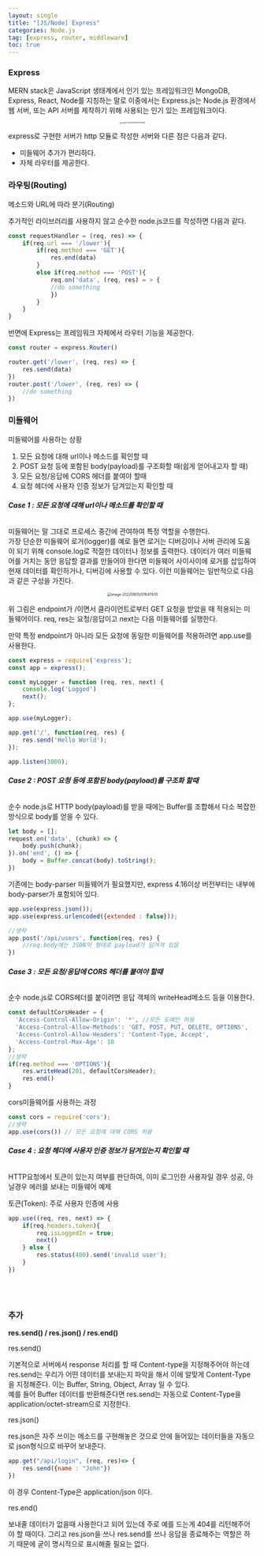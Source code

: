 ```yaml
---
layout: single
title: "[JS/Node] Express"
categories: Node.js
tag: [express, router, middleware]
toc: true
---
```


### **Express**

MERN stack은 JavaScript 생태계에서 인기 있는 프레임워크인 MongoDB, Express, React, Node를 지칭하는 말로 이중에서는 Express.js는 Node.js 환경에서 웹 서버, 또는 API 서버를 제작하기 위해 사용되는 인기 있는 프레임워크이다.

<center>

<img src="../../images/2022-08-05-nj_6th/image-20220805200353655.png" alt="image-20220805200353655" style="zoom: 25%;" />

</center>

express로 구현한 서버가 http 모듈로 작성한 서버와 다른 점은 다음과 같다.

- 미들웨어 추가가 편리하다.
- 자체 라우터를 제공한다.

### 라우팅(Routing)

 메소드와 URL에 따라 분기(Routing)

추가적인 라이브러리를 사용하지 않고 순수한 node.js코드를 작성하면 다음과 같다.

```javascript
const requestHandler = (req, res) => {
	if(req.url === '/lower'){
		if(req.method === 'GET'){
			res.end(data)
		}
		else if(req.method === 'POST'){
			req.on('data', (req, res) = > {
			//do something
			})
		}
	}
}
```

반면에 Express는 프레임워크 자체에서 라우터 기능을 제공한다.

```javascript
const router = express.Router()

router.get('/lower', (req, res) => {
	res.send(data)
})
router.post('/lower', (req, res) => {
	//do something
})
```



### **미들웨어**

미들웨어를 사용하는 상황

1. 모든 요청에 대해 url이나 메소드를 확인할 때
2. POST 요청 등에 포함된 body(payload)를 구조화할 때(쉽게 얻어내고자 할 때)
3. 모든 요청/응답에 CORS 헤더를 붙여야 할때
4. 요청 헤더에 사용자 인증 정보가 담겨있는지 확인할 때

###### **Case 1 : 모든 요청에 대해 url이나 메소드를 확인할 때**

미들웨어는 말 그대로 프로세스 중간에 관여하여 특정 역할을 수행한다.  
가장 단순한 미들웨어 로거(logger)를 예로 들면 로거는 디버깅이나 서버 관리에 도움이 되기 위해 console.log로 적절한 데이터나 정보를 출력한다. 데이터가 여러 미들웨어를 거치는 동안 응답할 결과를 만들어야 한다면 미들웨어 사이사이에 로거를 삽입하여 현재 데이터를 확인하거나, 디버깅에 사용할 수 있다. 이런 미들웨어는 일반적으로 다음과 같은 구성을 가진다.

<center>

<img src="../../images/2022-08-05-nj_6th/image-20220805201647435.png" alt="image-20220805201647435" style="zoom:50%;" />

</center>

위 그림은 endpoint가 /이면서 클라이언트로부터 GET 요청을 받았을 때 적용되는 미들웨어이다. req, res는 요청/응답이고 next는 다음 미들웨어를 실행한다.

만약 특정 endpoint가 아니라 모든 요청에 동일한 미들웨어를 적용하려면 app.use를 사용한다.

```javascript
const express = require('express');
const app = express();

const myLogger = function (req, res, next) {
	console.log('Logged')
	next();
};

app.use(myLogger);

app.get('/', function(req, res) {
	res.send('Hello World');
});

app.listen(3000);
```

###### **Case 2 : POST 요청 등에 포함된 body(payload)를 구조화 할때**

순수 node.js로 HTTP body(payload)를 받을 때에는 Buffer를 조합해서 다소 복잡한 방식으로 body를 얻을 수 있다.

```javascript
let body = [];
request.on('data', (chunk) => {
	body.push(chunk);
}).on('end', () => {
	body = Buffer.concat(body).toString();
})
```

기존에는 body-parser 미들웨어가 필요했지만, express 4.16이상 버전부터는 내부에 body-parser가 포함되어 있다.

```javascript
app.use(express.json());
app.use(express.urlencoded({extended : false}));

//생략
app.post('/api/users', function(req, res) {
	//req.body에는 JSON의 형태로 payload가 담겨져 있음
})
```

###### **Case 3 : 모든 요청/응답에 CORS 헤더를 붙여야 할때**

순수 node.js로 CORS헤더를 붙이려면 응답 객체의 writeHead메소드 등을 이용한다.

```javascript
const defaultCorsHeader = {
  'Access-Control-Allow-Origin': '*', //모든 도메인 허용
  'Access-Control-Allow-Methods': 'GET, POST, PUT, DELETE, OPTIONS',
  'Access-Control-Allow-Headers': 'Content-Type, Accept',
  'Access-Control-Max-Age': 10
};
//생략
if(req.method === 'OPTIONS'){
	res.writeHead(201, defaultCorsHeader);
	res.end()
}
```

cors미들웨어를 사용하는 과정

```javascript
const cors = require('cors');
//생략
app.use(cors()) // 모든 요청에 대해 CORS 허용
```

###### **Case 4 : 요청 헤더에 사용자 인증 정보가 담겨있는지 확인할 때**

HTTP요청에서 토큰이 있는지 여부를 판단하여, 이미 로그인한 사용자일 경우 성공, 아닐경우 에러를 보내는 미들웨어 예제

토큰(Token): 주로 사용자 인증에 사용

```javascript
app.use((req, res, next) => {
	if(req.headers.token){
		req.isLoggedIn = true;
		next()
	} else {
		res.status(400).send('invalid user');
	}
})
```

<br>

<br>

### 추가

**res.send() / res.json() / res.end()**

res.send()

기본적으로 서버에서 response 처리를 할 때 Content-type을 지정해주어야 하는데 res.send는 우리가 어떤 데이터를 보내는지 파악을 해서 이에 알맞게 Content-Type을 지정해준다. 이는 Buffer, String, Object, Array 일 수 있다.  
예를 들어 Buffer 데이터를 반환해준다면 res.send는 자동으로 Content-Type을 application/octet-stream으로 지정한다.

res.json()

res.json은 자주 쓰이는 메소드를 구현해놓은 것으로 안에 들어있는 데이터들을 자동으로 json형식으로 바꾸어 보내준다.

```javascript
app.get("/api/login", (req, res)=> {
	res.send({name : "John"})
})
```

이 경우 Content-Type은 application/json 이다.

res.end()

보내줄 데이터가 없을때 사용한다고 되어 있는데 주로 예를 드는게 404를 리턴해주어야 할 때이다. 그리고 res.json을 쓰나 res.send를 쓰나 응답을 종료해주는 역할은 하기 때문에 굳이 명시적으로 표시해줄 필요는 없다.

